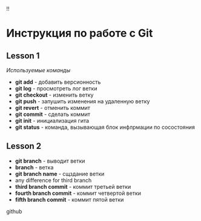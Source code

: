 !!
# **Инструкция по работе с Git**
## Lesson 1
*Используемые команды*
- **git add** - добавить версионность
- **git log** - просмотреть лог ветки
- **git checkout** - изменить ветку
- **git push** - запушить изменения на удаленную ветку
- **git revert** - отменить коммит
- **git commit** - сделать коммит
- **git init** - инициализация гита
- **git status** - команда, вызывающая блок инфлрмации по сосостояния

## Lesson 2

- **git branch** - выводит ветки
- **branch** - ветка
- **git branch name** - сщздание ветки
- any difference for third branch
- **third branch commit** - коммит третьей ветки
- **fourth branch commit** - коммит четвертой ветки
- **fifth branch commit** - коммит пятой ветки

github
